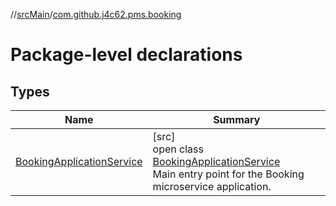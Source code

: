 //[srcMain](../../index.md)/[com.github.j4c62.pms.booking](index.md)

# Package-level declarations

## Types

| Name                                                               | Summary                                                                                                                                              |
|--------------------------------------------------------------------|------------------------------------------------------------------------------------------------------------------------------------------------------|
| [BookingApplicationService](-booking-application-service/index.md) | [src]<br>open class [BookingApplicationService](-booking-application-service/index.md)<br>Main entry point for the Booking microservice application. |